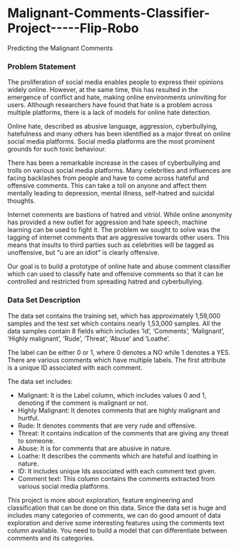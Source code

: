 # Malignant-Comments-Classifier-Project-----Flip-Robo

Predicting the Malignant Comments

### Problem Statement

The proliferation of social media enables people to express their opinions widely online. However, at the same time, this has resulted in the emergence of conflict and hate, making online environments uninviting for users. Although researchers have found that hate is a problem across multiple platforms, there is a lack of models for online hate detection.

Online hate, described as abusive language, aggression, cyberbullying, hatefulness and many others has been identified as a major threat on online social media platforms. Social media platforms are the most prominent grounds for such toxic behaviour.

There has been a remarkable increase in the cases of cyberbullying and trolls on various social media platforms. Many celebrities and influences are facing backlashes from people and have to come across hateful and offensive comments. This can take a toll on anyone and affect them mentally leading to depression, mental illness, self-hatred and suicidal thoughts.

Internet comments are bastions of hatred and vitriol. While online anonymity has provided a new outlet for aggression and hate speech, machine learning can be used to fight it. The problem we sought to solve was the tagging of internet comments that are aggressive towards other users. This means that insults to third parties such as celebrities will be tagged as unoffensive, but “u are an idiot” is clearly offensive.

Our goal is to build a prototype of online hate and abuse comment classifier which can used to classify hate and offensive comments so that it can be controlled and restricted from spreading hatred and cyberbullying.

### Data Set Description

The data set contains the training set, which has approximately 1,59,000 samples and the test set which contains nearly 1,53,000 samples. All the data samples contain 8 fields which includes ‘Id’, ‘Comments’, ‘Malignant’, ‘Highly malignant’, ‘Rude’, ‘Threat’, ‘Abuse’ and ‘Loathe’.

The label can be either 0 or 1, where 0 denotes a NO while 1 denotes a YES. There are various comments which have multiple labels. The first attribute is a unique ID associated with each comment.

The data set includes:

- Malignant: It is the Label column, which includes values 0 and 1, denoting if the comment is malignant or not.
- Highly Malignant: It denotes comments that are highly malignant and hurtful.
- Rude: It denotes comments that are very rude and offensive.
- Threat: It contains indication of the comments that are giving any threat to someone.
- Abuse: It is for comments that are abusive in nature.
- Loathe: It describes the comments which are hateful and loathing in nature.
- ID: It includes unique Ids associated with each comment text given.
- Comment text: This column contains the comments extracted from various social media platforms.

This project is more about exploration, feature engineering and classification that can be done on this data. Since the data set is huge and includes many categories of comments, we can do good amount of data exploration and derive some interesting features using the comments text column available. You need to build a model that can differentiate between comments and its categories.
